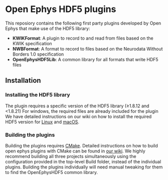 # Open Ephys HDF5 plugins
This reposiory contains the following first party plugins developed by Open Ephys that make use of the HDF5 library:
- **KWIKFormat**: A plugin to record to and read from files based on the KWIK specification
- **NWBFormat**: A format to record to files based on the Neurodata Without Borders 1.0 specification
- **OpenEphysHDF5Lib**: A common library for all formats that write HDF5 files

## Installation
### Installing the HDF5 library
The plugin requires a specific version of the HDF5 library (≥1.8.12 and <1.8.21)
For windows, the required files are already included for the plugin
We have detailed instructions on our wiki on how to install the required HDF5 version for [Linux](https://open-ephys.atlassian.net/wiki/spaces/OEW/pages/491546/Linux) and [macOS](https://open-ephys.atlassian.net/wiki/spaces/OEW/pages/491555/macOS).

### Building the plugins
Building the plugins requires [CMake](https://cmake.org/). Detailed instructions on how to build open ephys plugins with CMake can be found in [our wiki](https://open-ephys.atlassian.net/wiki/spaces/OEW/pages/1259110401/Plugin+CMake+Builds).
We highly recommend building all three projects simultaneously using the configuration provided in the top-level Build folder, instead of the individual plugins. Building the plugins individually will need manual tweaking for them to find the OpenEphysHDF5 common library.
 